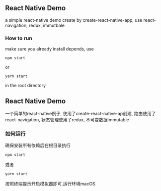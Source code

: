 ## React Native Demo
a simple react-native demo create by create-react-native-app, use react-navigation, redux, immutbale

### How to run
make sure you already install depends, use  

    npm start
or

    yarn start

in the root directory


## React Native Demo
一个简单的react-native例子, 使用了create-react-native-ap创建, 路由使用了react-navigation, 状态管理使用了redux, 不可变数据immutable

### 如何运行
确保安装所有依赖后在根目录执行

    npm start

或者

    yarn start

按照终端提示开启模拟器即可.运行环境macOS
